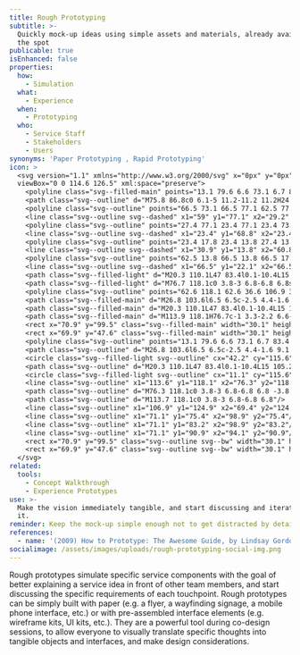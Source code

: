 ```yaml
---
title: Rough Prototyping
subtitle: >-
  Quickly mock-up ideas using simple assets and materials, already available on
  the spot
publicable: true
isEnhanced: false
properties:
  how:
    - Simulation
  what:
    - Experience
  when:
    - Prototyping
  who:
    - Service Staff
    - Stakeholders
    - Users
synonyms: 'Paper Prototyping , Rapid Prototyping'
icon: >
  <svg version="1.1" xmlns="http://www.w3.org/2000/svg" x="0px" y="0px"
  viewBox="0 0 114.6 126.5" xml:space="preserve">
    <polyline class="svg--filled-main" points="13.1 79.6 6.6 73.1 6.7 83.4 12.3 89.1 "/>
    <path class="svg--outline" d="M75.8 86.8c0 6.1-5 11.2-11.2 11.2H24.2c-6.1 0-11.2-5-11.2-11.2V12.1c0-6.1 5-11.2 11.2-11.2h40.5c6.1 0 11.2 5 11.2 11.2V86.8z"/>
    <polyline class="svg--outline" points="66.5 73.1 66.5 77.1 62.5 77.1 "/>
    <line class="svg--outline svg--dashed" x1="59" y1="77.1" x2="29.2" y2="77.1"/>
    <polyline class="svg--outline" points="27.4 77.1 23.4 77.1 23.4 73.1 "/>
    <line class="svg--outline svg--dashed" x1="23.4" y1="68.8" x2="23.4" y2="20"/>
    <polyline class="svg--outline" points="23.4 17.8 23.4 13.8 27.4 13.8 "/>
    <line class="svg--outline svg--dashed" x1="30.9" y1="13.8" x2="60.8" y2="13.8"/>
    <polyline class="svg--outline" points="62.5 13.8 66.5 13.8 66.5 17.8 "/>
    <line class="svg--outline svg--dashed" x1="66.5" y1="22.1" x2="66.5" y2="71"/>
    <path class="svg--filled-light" d="M20.3 110.1L47 83.4l0.1-10.4L15 105.2c-3.4-1.2-8-0.5-11.1 2.6 -4.1 4.1-3.9 10.8 0.1 14.9 4.1 4.1 10.5 3.9 14.6-0.2C21.9 119.2 22.8 114.5 20.3 110.1z"/>
    <path class="svg--filled-light" d="M76.7 118.1c0 3.8-3 6.8-6.8 6.8s-6.8-3-6.8-6.8h0v-6.7 -7.2V36.6h44.2v84.5"/>
    <polyline class="svg--outline" points="62.6 118.1 62.6 36.6 106.9 36.6 106.9 117.8 "/>
    <path class="svg--filled-main" d="M26.8 103.6l6.5 6.5c-2.5 4.4-1.6 9.1 1.7 12.4 4.1 4.1 10.5 4.3 14.6 0.2 4.1-4.1 4.2-10.8 0.1-14.9 -3.1-3.1-7.7-3.7-11.1-2.6l-6.7-6.7"/>
    <path class="svg--filled-main" d="M20.3 110.1L47 83.4l0.1-10.4L15 105.2c-3.4-1.2-8-0.5-11.1 2.6 -4.1 4.1-3.9 10.8 0.1 14.9 4.1 4.1 10.5 3.9 14.6-0.2C21.9 119.2 22.8 114.5 20.3 110.1z"/>
    <path class="svg--filled-main" d="M113.9 118.1H76.7c-1 3.3-2.2 6.6-5.9 6.6h36.4C111 124.7 113.9 121.8 113.9 118.1"/>
    <rect x="70.9" y="99.5" class="svg--filled-main" width="30.1" height="7.5"/>
    <rect x="69.9" y="47.6" class="svg--filled-main" width="30.1" height="18.6"/>
    <polyline class="svg--outline" points="13.1 79.6 6.6 73.1 6.7 83.4 12.3 89.1 "/>
    <path class="svg--outline" d="M26.8 103.6l6.5 6.5c-2.5 4.4-1.6 9.1 1.7 12.4 4.1 4.1 10.5 4.3 14.6 0.2 4.1-4.1 4.2-10.8 0.1-14.9 -3.1-3.1-7.7-3.7-11.1-2.6l-6.7-6.7"/>
    <circle class="svg--filled-light svg--outline" cx="42.2" cy="115.6" r="4.5"/>
    <path class="svg--outline" d="M20.3 110.1L47 83.4l0.1-10.4L15 105.2c-3.4-1.2-8-0.5-11.1 2.6 -4.1 4.1-3.9 10.8 0.1 14.9 4.1 4.1 10.5 3.9 14.6-0.2C21.9 119.2 22.8 114.5 20.3 110.1z"/>
    <circle class="svg--filled-light svg--outline" cx="11.1" cy="115.6" r="4.5"/>
    <line class="svg--outline" x1="113.6" y1="118.1" x2="76.3" y2="118.1"/>
    <path class="svg--outline" d="M76.3 118.1c0 3.8-3 6.8-6.8 6.8 -3.8 0-6.8-3-6.8-6.8"/>
    <path class="svg--outline" d="M113.7 118.1c0 3.8-3 6.8-6.8 6.8"/>
    <line class="svg--outline" x1="106.9" y1="124.9" x2="69.4" y2="124.9"/>
    <line class="svg--outline" x1="71.1" y1="75.4" x2="98.9" y2="75.4"/>
    <line class="svg--outline" x1="71.1" y1="83.2" x2="98.9" y2="83.2"/>
    <line class="svg--outline" x1="71.1" y1="90.9" x2="94.1" y2="90.9"/>
    <rect x="70.9" y="99.5" class="svg--outline svg--bw" width="30.1" height="7.5"/>
    <rect x="69.9" y="47.6" class="svg--outline svg--bw" width="30.1" height="18.6"/>
  </svg>
related:
  tools:
    - Concept Walkthrough
    - Experience Prototypes
use: >-
  Make the vision immediately tangible, and start discussing and iterating on
  it.
reminder: Keep the mock-up simple enough not to get distracted by detailed features.
references:
  - name: '(2009) How to Prototype: The Awesome Guide, by Lindsay Gordon'
socialimage: /assets/images/uploads/rough-prototyping-social-img.png
---
```

Rough prototypes simulate specific service components with the goal of better explaining a service idea in front of other team members, and start discussing the specific requirements of each touchpoint. Rough prototypes can be simply built with paper (e.g. a flyer, a wayfinding signage, a mobile phone interface, etc.) or with pre-assembled interface elements (e.g. wireframe kits, UI kits, etc.). They are a powerful tool during co-design sessions, to allow everyone to visually translate specific thoughts into tangible objects and interfaces, and make design considerations.

